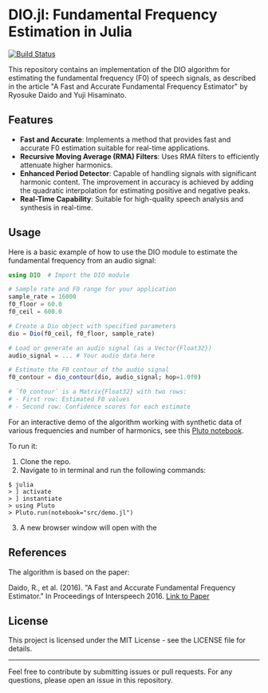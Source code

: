 # DIO.jl: Fundamental Frequency Estimation in Julia

[![Build Status](https://github.com/dr-Fade/DIO.jl/actions/workflows/CI.yml/badge.svg?branch=master)](https://github.com/dr-Fade/DIO.jl/actions/workflows/CI.yml?query=branch%3Amaster)

This repository contains an implementation of the DIO algorithm for estimating the fundamental frequency (F0) of speech signals, as described in the article "A Fast and Accurate Fundamental Frequency Estimator" by Ryosuke Daido and Yuji Hisaminato.

## Features

- **Fast and Accurate**: Implements a method that provides fast and accurate F0 estimation suitable for real-time applications.
- **Recursive Moving Average (RMA) Filters**: Uses RMA filters to efficiently attenuate higher harmonics.
- **Enhanced Period Detector**: Capable of handling signals with significant harmonic content. The improvement in accuracy is achieved by adding the quadratic interpolation for estimating positive and negative peaks.
- **Real-Time Capability**: Suitable for high-quality speech analysis and synthesis in real-time.

## Usage

Here is a basic example of how to use the DIO module to estimate the fundamental frequency from an audio signal:

```julia
using DIO  # Import the DIO module

# Sample rate and F0 range for your application
sample_rate = 16000
f0_floor = 60.0
f0_ceil = 600.0

# Create a Dio object with specified parameters
dio = Dio(f0_ceil, f0_floor, sample_rate)

# Load or generate an audio signal (as a Vector{Float32})
audio_signal = ... # Your audio data here

# Estimate the F0 contour of the audio signal
f0_contour = dio_contour(dio, audio_signal; hop=1.0f0)

# `f0_contour` is a Matrix{Float32} with two rows:
# - First row: Estimated F0 values
# - Second row: Confidence scores for each estimate
```

For an interactive demo of the algorithm working with synthetic data of various frequencies and number of harmonics, see this [Pluto notebook](src/demo.jl).

To run it:
1. Clone the repo.
2. Navigate to in terminal and run the following commands:
```
$ julia
> ] activate
> ] instantiate
> using Pluto
> Pluto.run(notebook="src/demo.jl")
```
3. A new browser window will open with the 

## References

The algorithm is based on the paper:

Daido, R., et al. (2016). "A Fast and Accurate Fundamental Frequency Estimator." In Proceedings of Interspeech 2016. [Link to Paper](https://www.isca-archive.org/interspeech_2016/daido16_interspeech.pdf)

## License

This project is licensed under the MIT License - see the LICENSE file for details.

---

Feel free to contribute by submitting issues or pull requests. For any questions, please open an issue in this repository.
